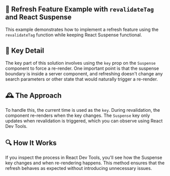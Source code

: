## 🚀 Refresh Feature Example with `revalidateTag` and React Suspense

This example demonstrates how to implement a refresh feature using the `revalidateTag` function while keeping React
Suspense functional.

## 🔑 Key Detail

The key part of this solution involves using the `key` prop on the `Suspense` component to force a re-render. One
important point is that the suspense boundary is inside a server component, and refreshing doesn't change any search
parameters or other state that would naturally trigger a re-render.

## 🕰️ The Approach

To handle this, the current time is used as the `key`. During revalidation, the component re-renders when the key
changes. The `Suspense` key only updates when revalidation is triggered, which you can observe using React Dev Tools.

## 🔍 How It Works

If you inspect the process in React Dev Tools, you'll see how the Suspense key changes and when re-rendering happens.
This method ensures that the refresh behaves as expected without introducing unnecessary issues.